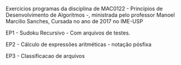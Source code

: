 Exercicios programas da disciplina de MAC0122 - Princípios de Desenvolvimento de Algoritmos -, ministrada pelo professor Manoel Marcilio Sanches, Cursada no ano de 2017 no IME-USP

EP1 - Sudoku Recursivo - Com arquivos de testes.

EP2 - Cálculo de expressões aritméticas - notação pósfixa

EP3 - Classificacao de arquivos

